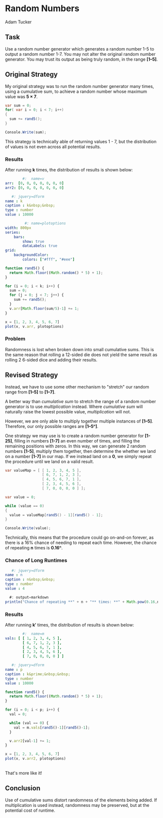 # Random Numbers

Adam Tucker

## Task

Use a random number generator which generates a random number 1-5 to
output a random number 1-7. You may not alter the original random number generator.
You may trust its output as being truly random, in the range **[1&ndash;5]**.

## Original Strategy

My original strategy was to run the random number generator many times, using a
cumulative sum, to achieve a random number whose maximum value was **5 &times; 7**.

```cs
var sum = 0;
for( var i = 0; i < 7; i++)
{
  sum += rand5();
}

Console.Write(sum);
```

This strategy is technically able of returning values 1 - 7, but the distribution
of values is not even across all potential results.

### Results

After running **k** times, the distribution of results is shown below:

```yaml
        #:  name=v
arr:  [0, 0, 0, 0, 0, 0, 0]
arr2: [0, 0, 0, 0, 0, 0, 0]
```

```yaml
   #: jquery=dform
name : k
caption : k&nbsp;&nbsp;
type : number
value : 10000
```

```yaml
         #: name=plotoptions
width: 800px
series:
    bars:
        show: true
        dataLabels: true
grid:
    backgroundColor:
        colors: ["#fff", "#eee"]
```

```js
function rand5() {
  return Math.floor((Math.random() * 5) + 1);
}

for (i = 0; i < k; i++) {
  sum = 0;
  for (j = 0; j < 7; j++) {
    sum += rand5();
  }
  v.arr[Math.floor(sum/5)-1] += 1;
}

x = [1, 2, 3, 4, 5, 6, 7]
plot(x, v.arr, plotoptions)
```

### Problem
Randomness is lost when broken down into small cumulative sums. This is the same
reason that rolling a 12-sided die does not yield the same result as rolling 2
6-sided dice and adding their results.

## Revised Strategy
Instead, we have to use some other mechanism to "stretch" our random range from
**[1&ndash;5]** to **[1&ndash;7]**.

A better way than *cumulative sum* to stretch the range of a random number generator
is to use *multiplication* instead. Where *cumulative sum* will naturally raise the
lowest possible value, *multiplication* will not.

However, we are only able to multiply together multiple instances of **[1&ndash;5]**.
Therefore, our only possible ranges are **[1&ndash;5&#8319;]**.

One strategy we may use is to create a random number generator for **[1-25]**,
filling in numbers **[1-7]** an even number of times, and filling the remaining
positions with zeros. In this way, we can generate 2 random numbers **[1-5]**,
multiply them together, then determine the whether we land on a number **[1-7]**
in our map. If we instead land on a **0**, we simply repeat the procedure until
we land on a valid result.

```cs
var valueMap = [ [ 1, 2, 3, 4, 5 ],
                 [ 6, 7, 1, 2, 3 ],
                 [ 4, 5, 6, 7, 1 ],
                 [ 2, 3, 4, 5, 6 ],
                 [ 7, 0, 0, 0, 0 ] ];

var value = 0;

while (value == 0)
{
  value = valueMap[rand5() - 1][rand5() - 1];
}

Console.Write(value);
```

Technically, this means that the procedure could go on-and-on forever, as there
is a 16% chance of needing to repeat each time. However, the chance of repeating
**n** times is **0.16&#8319;**.

### Chance of Long Runtimes

```yaml
   #: jquery=dform
name : n
caption : n&nbsp;&nbsp;
type : number
value : 4
```

```js
  #: output=markdown
println("Chance of repeating **" + n + "** times: **" + Math.pow(0.16,n) + "**")
```

### Results

After running **k&prime;** times, the distribution of results is shown below:

```yaml
        #:  name=m
vals: [ [ 1, 2, 3, 4, 5 ],
        [ 6, 7, 1, 2, 3 ],
        [ 4, 5, 6, 7, 1 ],
        [ 2, 3, 4, 5, 6 ],
        [ 7, 0, 0, 0, 0 ] ]
```

```yaml
   #: jquery=dform
name : p
caption : k&prime;&nbsp;&nbsp;
type : number
value : 10000
```

```js
function rand5() {
  return Math.floor((Math.random() * 5) + 1);
}

for (i = 0; i < p; i++) {
  val = 0;

  while (val == 0) {
    val = m.vals[rand5()-1][rand5()-1];
  }

  v.arr2[val-1] += 1;
}

x = [1, 2, 3, 4, 5, 6, 7]
plot(x, v.arr2, plotoptions)
```

<br />
That's more like it!

## Conclusion
Use of cumulative sums distort randomness of the elements being added. If multiplication
is used instead, randomness may be preserved, but at the potential cost of runtime.
